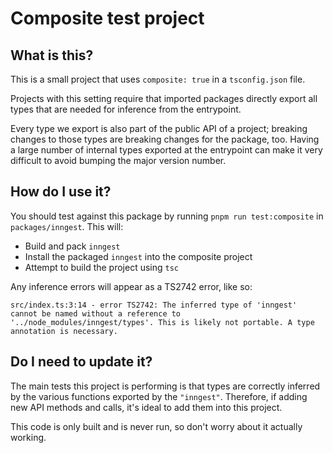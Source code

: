 # Composite test project

## What is this?

This is a small project that uses `composite: true` in a `tsconfig.json` file.

Projects with this setting require that imported packages directly export all
types that are needed for inference from the entrypoint.

Every type we export is also part of the public API of a project; breaking
changes to those types are breaking changes for the package, too. Having a large
number of internal types exported at the entrypoint can make it very difficult
to avoid bumping the major version number.

## How do I use it?

You should test against this package by running `pnpm run test:composite` in
`packages/inngest`. This will:
- Build and pack `inngest`
- Install the packaged `inngest` into the composite project
- Attempt to build the project using `tsc`

Any inference errors will appear as a TS2742 error, like so:
```
src/index.ts:3:14 - error TS2742: The inferred type of 'inngest' cannot be named without a reference to '../node_modules/inngest/types'. This is likely not portable. A type annotation is necessary.
```

## Do I need to update it?

The main tests this project is performing is that types are correctly inferred
by the various functions exported by the `"inngest"`. Therefore, if adding new
API methods and calls, it's ideal to add them into this project.

This code is only built and is never run, so don't worry about it actually
working.

